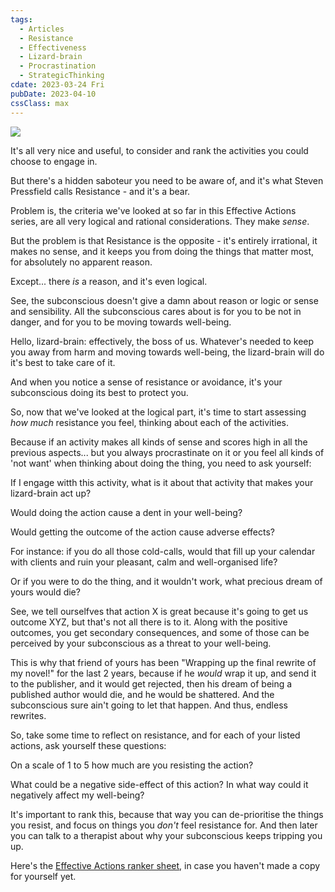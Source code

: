 ```yaml
---
tags:
  - Articles
  - Resistance
  - Effectiveness
  - Lizard-brain
  - Procrastination
  - StrategicThinking
cdate: 2023-03-24 Fri
pubDate: 2023-04-10
cssClass: max
---
```


![](SalesFlowCoach_Resistance-is-futile_MartinStellar.jpeg)

It's all very nice and useful, to consider and rank the activities you could choose to engage in.

But there's a hidden saboteur you need to be aware of, and it's what Steven Pressfield calls Resistance - and it's a bear.

Problem is, the criteria we've looked at so far in this Effective Actions series, are all very logical and rational considerations. They make *sense*.

But the problem is that Resistance is the opposite - it's entirely irrational, it makes no sense, and it keeps you from doing the things that matter most, for absolutely no apparent reason.

Except... there *is* a reason, and it's even logical.

See, the subconscious doesn't give a damn about reason or logic or sense and sensibility. All the subconscious cares about is for you to be not in danger, and for you to be moving towards well-being.

Hello, lizard-brain: effectively, the boss of us. Whatever's needed to keep you away from harm and moving towards well-being, the lizard-brain will do it's best to take care of it.

And when you notice a sense of resistance or avoidance, it's your subconscious doing its best to protect you.

So, now that we've looked at the logical part, it's time to start assessing *how much* resistance you feel, thinking about each of the activities.

Because if an activity makes all kinds of sense and scores high in all the previous aspects... but you always procrastinate on it or you feel all kinds of 'not want'  when thinking about doing the thing, you need to ask yourself:

If I engage witth this activity, what is it about that activity that makes your lizard-brain act up?

Would doing the action cause a dent in your well-being?

Would getting the outcome of the action cause adverse effects?

For instance: if you do all those cold-calls, would that fill up your calendar with clients and ruin your pleasant, calm and well-organised life?

Or if you were to do the thing, and it wouldn't work, what precious dream of yours would die?

See, we tell ourselfves that action X is great because it's going to get us outcome XYZ, but that's not all there is to it. Along with the positive outcomes, you get secondary consequences, and some of those can be perceived by your subconscious as a threat to your well-being.

This is why that friend of yours has been "Wrapping up the final rewrite of my novel!" for the last 2 years, because if he *would* wrap it up, and send it to the publisher, and it would get rejected, then his dream of being a published author would die, and he would be shattered. And the subconscious sure ain't going to let that happen. And thus, endless rewrites.

So, take some time to reflect on resistance, and for each of your listed actions, ask yourself these questions:

On a scale of 1 to 5 how much are you resisting the action?

What could be a negative side-effect of this action? In what way could it negatively affect my well-being?

It's important to rank this, because that way you can de-prioritise the things you resist, and focus on things you *don't* feel resistance for. And then later you can talk to a therapist about why your subconscious keeps tripping you up.

Here's the [Effective Actions ranker sheet](https://docs.google.com/spreadsheets/d/1zCtbRJwp-IgrKPuYWiw5yrcLCcOblgcBjyr37_t2qSg/), in case you haven't made a copy for yourself yet.

